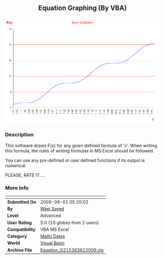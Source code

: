 ﻿<div align="center">

## Equation Graphing \(By VBA\)

<img src="PIC200961516181179.GIF">
</div>

### Description

This software draws F(x) for any given defined formula of 'x'. When writing this formula, the rules of writing formulas in MS Excel should be followed.

You can use any pre-defined or user defined functions if its output is numerical.

PLEASE, RATE IT.....
 
### More Info
 


<span>             |<span>
---                |---
**Submitted On**   |2009-06-01 05:20:02
**By**             |[Wael Sayed](https://github.com/Planet-Source-Code/PSCIndex/blob/master/ByAuthor/wael-sayed.md)
**Level**          |Advanced
**User Rating**    |5.0 (10 globes from 2 users)
**Compatibility**  |VBA MS Excel
**Category**       |[Math/ Dates](https://github.com/Planet-Source-Code/PSCIndex/blob/master/ByCategory/math-dates__1-37.md)
**World**          |[Visual Basic](https://github.com/Planet-Source-Code/PSCIndex/blob/master/ByWorld/visual-basic.md)
**Archive File**   |[Equation\_G215383612009\.zip](https://github.com/Planet-Source-Code/wael-sayed-equation-graphing-by-vba__1-72136/archive/master.zip)








